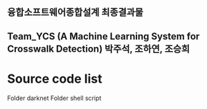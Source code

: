 ## 융합소프트웨어종합설계 최종결과물
Team_YCS (A Machine Learning System for Crosswalk Detection)
박주석, 조하연, 조승희
------------------------------------------------------------



# Source code list
Folder darknet
Folder shell script
